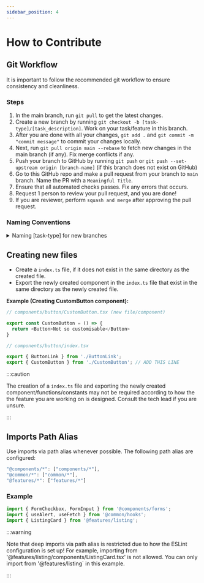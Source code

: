 ```yaml
---
sidebar_position: 4
---
```


# How to Contribute

## Git Workflow

It is important to follow the recommended git workflow to ensure consistency and cleanliness.

### Steps

1. In the main branch, run `git pull` to get the latest changes.
2. Create a new branch by running `git checkout -b [task-type]/[task_description]`. Work on your task/feature in this branch.
3. After you are done with all your changes, `git add .` and `git commit -m "commit message"` to commit your changes locally.
4. Next, run `git pull origin main --rebase` to fetch new changes in the main branch (if any). Fix merge conflicts if any.
5. Push your branch to GitHub by running `git push` or `git push --set-upstream origin [branch-name]` (if this branch does not exist on GitHub)
6. Go to this GitHub repo and make a pull request from your branch to `main` branch. Name the PR with a `Meaningful Title`.
7. Ensure that all automated checks passes. Fix any errors that occurs.
8. Request 1 person to review your pull request, and you are done!
9. If you are reviewer, perform `squash and merge` after approving the pull request.

### Naming Conventions

<details>
    <summary>Naming [task-type] for new branches</summary>
    <ul>
        <li>feat: A new feature</li>
        <li>fix: A bug fix</li>
        <li>docs: Documentation only changes</li>
        <li>style: Changes that do not affect the meaning of the code (white-space, formatting, missing semi-colons, etc.)</li>
        <li>refactor: A code change that neither fixes a bug nor adds a feature</li>
        <li>perf: A code change that improves performance</li>
        <li>test: Adding missing or correcting existing tests</li>
        <li>chore: Changes to the build process or auxiliary tools and libraries such as documnetation generation</li>
        <li>revert: A revert to a previous commit</li>
    </ul>
</details>


## Creating new files

- Create a `index.ts` file, if it does not exist in the same directory as the created file.
- Export the newly created component in the `index.ts` file that exist in the same directory as the newly created file.

**Example (Creating CustomButton component):**

```typescript
// components/button/CustomButton.tsx (new file/component)

export const CustomButton = () => {
  return <Button>Not so customisable</Button>
}
```

```typescript
// components/button/index.tsx

export { ButtonLink } from './ButtonLink';
export { CustomButton } from './CustomButton'; // ADD THIS LINE
```

:::caution

The creation of a `index.ts` file and exporting the newly created component/functions/constants may not be required according to how the the feature you are working on is designed. Consult the tech lead if you are unsure.

:::


## Imports Path Alias

Use imports via path alias whenever possible. The following path alias are configured:

```typescript
"@components/*": ["components/*"],
"@common/*": ["common/*"],
"@features/*": ["features/*"]
```

### Example

```typescript
import { FormCheckbox, FormInput } from '@components/forms';
import { useAlert, useFetch } from '@common/hooks';
import { ListingCard } from '@features/listing';
```

:::warning

Note that deep imports via path alias is restricted due to how the ESLint configuration is set up! For example, importing from '@features/listing/components/ListingCard.tsx' is not allowed. You can only import from '@features/listing` in this example.

:::

